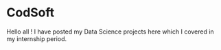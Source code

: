 # CodSoft
Hello all ! I have posted my Data Science projects here which I covered in my internship period.

